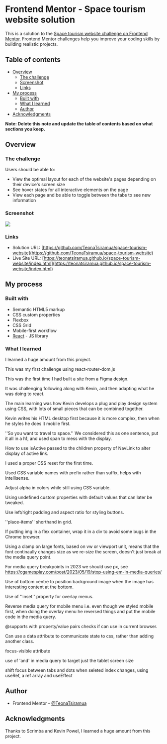 # Frontend Mentor - Space tourism website solution

This is a solution to the [Space tourism website challenge on Frontend Mentor](https://www.frontendmentor.io/challenges/space-tourism-multipage-website-gRWj1URZ3). Frontend Mentor challenges help you improve your coding skills by building realistic projects.

## Table of contents

- [Overview](#overview)
  - [The challenge](#the-challenge)
  - [Screenshot](#screenshot)
  - [Links](#links)
- [My process](#my-process)
  - [Built with](#built-with)
  - [What I learned](#what-i-learned)
  - [Author](#author)
- [Acknowledgments](#acknowledgments)

**Note: Delete this note and update the table of contents based on what sections you keep.**

## Overview

### The challenge

Users should be able to:

- View the optimal layout for each of the website's pages depending on their device's screen size
- See hover states for all interactive elements on the page
- View each page and be able to toggle between the tabs to see new information

### Screenshot

![](./screenshot/screenshot.png)

### Links

- Solution URL: [https://github.com/TeonaTsiramua/space-tourism-website](https://github.com/TeonaTsiramua/space-tourism-website)
- Live Site URL: [https://teonatsiramua.github.io/space-tourism-website/index.html](https://teonatsiramua.github.io/space-tourism-website/index.html)

## My process

### Built with

- Semantic HTML5 markup
- CSS custom properties
- Flexbox
- CSS Grid
- Mobile-first workflow
- [React](https://reactjs.org/) - JS library

### What I learned

I learned a huge amount from this project.

This was my first challenge using react-router-dom.js

This was the first time I had built a site from a Figma design.

It was challenging following along with Kevin, and then adapting what he was doing to react.

The main learning was how Kevin develops a plug and play design system using CSS, with lots of small pieces that can be combined together.

Kevin writes his HTML desktop first because it is more complex, then when he styles he does it mobile first.

''So you want to travel to space.''
We considered this as one sentence, put it all in a h1, and used span to mess with the display.

How to use isActive passed to the children property of NavLink to alter display of active link.

I used a proper CSS reset for the first time.

Used CSS variable names with prefix rather than suffix, helps with intellisense.

Adjust alpha in colors while still using CSS variable.

Using undefined custom properties with default values that can later be tweaked.

Use left/right padding and aspect ratio for styling buttons.

''place-items'' shorthand in grid.

If putting img in a flex container, wrap it in a div to avoid some bugs in the Chrome browser.

Using a clamp on large fonts, based on vw or viewport unit, means that the font continaully changes size as we re-size the screen, doesn't just break at the media query point.

For media query breakpoints in 2023 we should use px, see
https://cgamesplay.com/post/2023/05/19/stop-using-em-in-media-queries/

Use of bottom centre to position background image when the image has interesting content at the bottom.

Use of ''inset'' property for overlay menus.

Reverse media query for mobile menu i.e. even though we styled mobile first, when doing the overlay menu he reversed things and put the mobile code in the media query.

@supports with property/value pairs checks if can use in current browser.

Can use a data attribute to communicate state to css, rather than adding another class.

focus-visible attribute

use of 'and' in media query to target just the tablet screen size

shift focus between tabs and dots when seleted index changes, using useRef, a ref array and useEffect

## Author

- Frontend Mentor - [@TeonaTsiramua](https://www.frontendmentor.io/profile/TeonaTsiramua)

## Acknowledgments

Thanks to Scrimba and Kevin Powel, I learned a huge amount from this project.